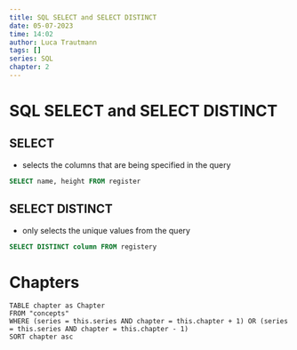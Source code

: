 ```yaml
---
title: SQL SELECT and SELECT DISTINCT
date: 05-07-2023
time: 14:02
author: Luca Trautmann
tags: []
series: SQL
chapter: 2
---
```


# SQL SELECT and SELECT DISTINCT
## SELECT
- selects the columns that are being specified in the query 
```sql
SELECT name, height FROM register
```

## SELECT DISTINCT
- only selects the unique values from the query
```sql
SELECT DISTINCT column FROM registery
```










# Chapters
```dataview
TABLE chapter as Chapter
FROM "concepts"
WHERE (series = this.series AND chapter = this.chapter + 1) OR (series = this.series AND chapter = this.chapter - 1)
SORT chapter asc
```